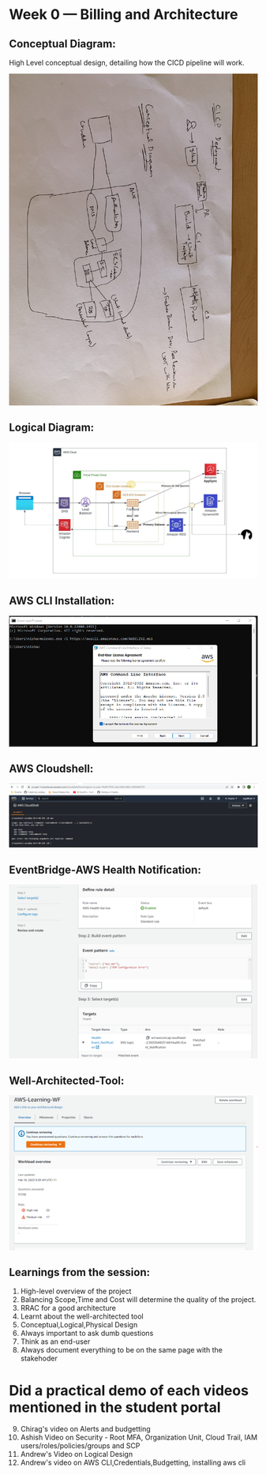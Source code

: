 # Week 0 — Billing and Architecture

## Conceptual Diagram:
High Level conceptual design, detailing how the CICD pipeline will work.

<img src="https://github.com/jugalkishorebhatt/aws-bootcamp-cruddur-2023/blob/main/images/IMG-6921.jpg">

## Logical Diagram:
<img src="https://github.com/jugalkishorebhatt/aws-bootcamp-cruddur-2023/blob/main/images/Crudder-Logical-Diagram.jpeg">

## AWS CLI Installation:
<img src="https://github.com/jugalkishorebhatt/aws-bootcamp-cruddur-2023/blob/main/images/AWS%20CLI%20installation.png">

## AWS Cloudshell:
<img src="https://github.com/jugalkishorebhatt/aws-bootcamp-cruddur-2023/blob/main/images/cloudshell.png">

## EventBridge-AWS Health Notification:
<img src="https://github.com/jugalkishorebhatt/aws-bootcamp-cruddur-2023/blob/main/images/EventBridge-Healthdashboard.png">

## Well-Architected-Tool:
<img src="https://github.com/jugalkishorebhatt/aws-bootcamp-cruddur-2023/blob/main/images/AWS-Well-Architected-Tool.png">

## Learnings from the session:
1. High-level overview of the project
2. Balancing Scope,Time and Cost will determine the quality of the project.
3. RRAC for a good architecture
4. Learnt about the well-architected tool
5. Conceptual,Logical,Physical Design
6. Always important to ask dumb questions
7. Think as an end-user 
8. Always document everything to be on the same page with the stakehoder

# Did a practical demo of each videos mentioned in the student portal
9. Chirag's video on Alerts and budgetting
10. Ashish Video on Security - Root MFA, Organization Unit, Cloud Trail, IAM users/roles/policies/groups and SCP
11. Andrew's Video on Logical Design
12. Andrew's video on AWS CLI,Credentials,Budgetting, installing aws cli
